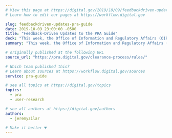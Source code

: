 ```yaml
---
# View this page at https://digital.gov/2019/10/09/feedbackdriven-updates-pra-guide
# Learn how to edit our pages at https://workflow.digital.gov

slug: feedbackdriven-updates-pra-guide
date: 2019-10-09 23:00:00 -0500
title: "Feedback-Driven Updates to the PRA Guide"
deck: "This week, the Office of Information and Regulatory Affairs (OIRA), **clarified the process for information collections associated with the Paperwork Reduction Act (PRA)**. These changes include an easy to understand chart that lays out the steps for this sometimes hard to understand process, and are a direct result of the feedback they’ve been getting from the community."
summary: "This week, the Office of Information and Regulatory Affairs (OIRA), clarified the process for information collections associated with the Paperwork Reduction Act (PRA). These changes include an easy to understand chart that lays out the steps for this sometimes hard to understand process, and are a direct result of the feedback they’ve been getting from the community."

# originally published at the following URL
source_url: "https://pra.digital.gov/clearance-process/rules/"

# Which team published this?
# Learn about sources at https://workflow.digital.gov/sources
service: pra-guide

# see all topics at https://digital.gov/topics
topics:
  - pra
  - user-research

# see all authors at https://digital.gov/authors
authors:
  - jeremyzilar

# Make it better ♥
---
```

